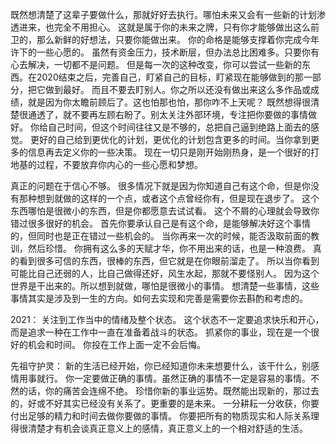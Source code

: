 
既然想清楚了这辈子要做什么，那就好好去执行。哪怕未来又会有一些新的计划渗透进来，也完全不用担心。
这就是属于你的未来之牌，只有你才能够做出这么前卫的，那么新鲜的好想法，只要你能做出来。
你的命格是能够支撑着你完成今年许下的一些心愿的。
虽然有资金压力，技术断层，但办法总比困难多。只要你有心去解决，一切都不是问题。
但是每一次的这种改变，你可以尝试一些新的东西。在2020结束之后，完善自己，盯紧自己的目标，盯紧现在能够做到的那一部分，把它做到最好。
而且不要去盯别人。你之所以还没有做出来这么多作品或成绩，就是因为你太瞻前顾后了。这也怕那也怕，那你咋不上天呢？
既然想得很清楚很通透了，就不要再左顾右盼了。别太关注外部环境，专注把你要做的事情做好。
你给自己时间，但这个时间往往又是不够的，总把自己逼到绝路上面去的感觉。
更好的自己给到更优化的计划，更优化的计划包含更多的时间。当你拿到更多的信息再去定义你的一些决策。
现在一切只是刚开始刚热身，是一个很好的打地基的过程，不要放弃你内心的一些心愿和梦想。

真正的问题在于信心不够。
很多情况下就是因为你知道自己有这个命，但是你没有那种想到就做的这样的一个点，或者这个点曾经你有，但是现在退步了。
这个东西哪怕是很微小的东西，但是你都愿意去试试看。
这个不屑的心理就会导致你错过很多很好的机会。
首先你要承认自己是有这个命，是能够解决好这个事情的，但同时也是正在错过一些机会的。
当你再来一次的时候，能否汲取前面的教训，然后珍惜。
你拥有这么多的天赋才华，你不用出来的话，也是一种浪费。
真的看到很多可信的东西，很棒的东西，但它就是在你眼前溜走了。
所以当你看到可能比自己还弱的人，比自己做得还好，风生水起，那就不要怪别人。
因为这个世界是干出来的。所以想到就做，哪怕是很微小的事情。
想清楚一些事情，这些事情其实是涉及到一生的方向。如何去实现和完善是需要你去斟酌和考虑的。

2021：
  关注到工作当中的情绪及整个状态。
  这个状态不一定要追求快乐和开心，而是追求一种在工作中一直在准备着战斗的状态。
  抓紧你的事业，现在是一个很好的机会和时间。
  你投在工作上面一定不会后悔。
  
先祖守护灵：
  新的生活已经开始，你已经知道你未来想要什么，该干什么，别感情用事就行。
  你一定要做正确的事情。虽然正确的事情不一定是容易的事情。不然的话，你的痛苦会连绵不绝。
  珍惜你新的事业运势。既然能出现新的，那过去的，好或不好其实已经没有关系了。更重要的是未来。
  一分耕耘一分收获，你要付出足够的精力和时间去做你要做的事情。
  你要把所有的物质现实和人际关系理得很清楚才有机会谈真正意义上的感情，真正意义上的一个相对舒适的生活。
